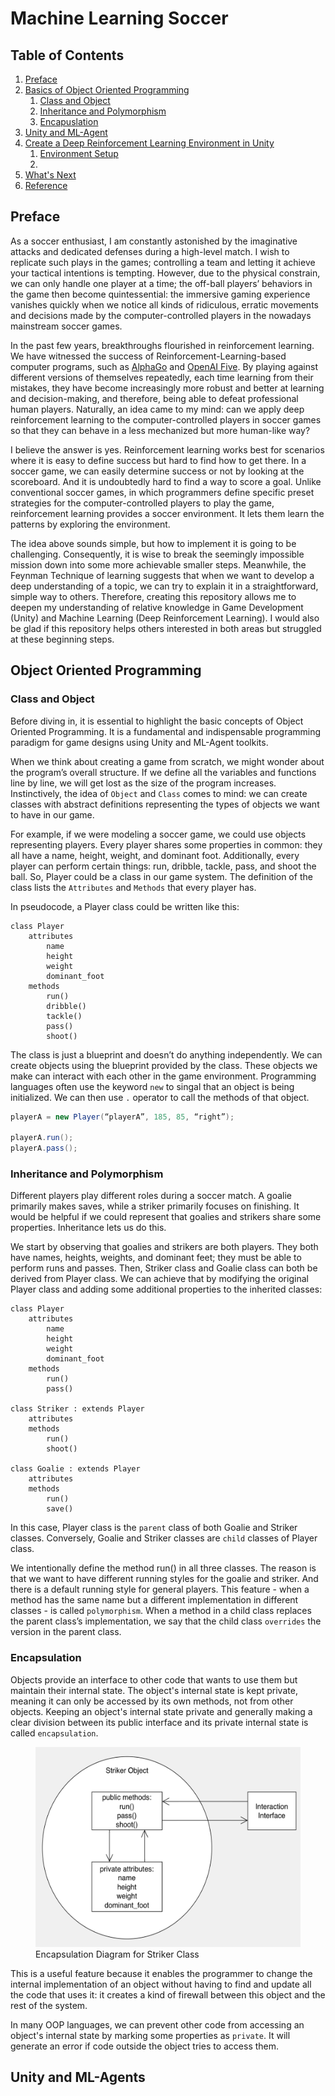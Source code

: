 # Machine Learning Soccer

## **Table of Contents**
1. [Preface](#Preface)
2. [Basics of Object Oriented Programming](#OOP)
    1. [Class and Object](#ClassAndObject)
    2. [Inheritance and Polymorphism](#InheritanceAndPolymorphism)
    3. [Encapuslation](#Encapsulation)
3. [Unity and ML-Agent](#UnityAndMLAgents)
4. [Create a Deep Reinforcement Learning Environment in Unity](#CreateEnv)
    1. [Environment Setup](#Setup)
    2. 
5. [What's Next](#WhatsNext)
6. [Reference](#Reference)


## **Preface**

As a soccer enthusiast, I am constantly astonished by the imaginative attacks and dedicated defenses during a high-level match. I wish to replicate such plays in the games; controlling a team and letting it achieve your tactical intentions is tempting. However, due to the physical constrain, we can only handle one player at a time; the off-ball players’ behaviors in the game then become quintessential: the immersive gaming experience vanishes quickly when we notice all kinds of ridiculous, erratic movements and decisions made by the computer-controlled players in the nowadays mainstream soccer games. 

In the past few years, breakthroughs flourished in reinforcement learning. We have witnessed the success of Reinforcement-Learning-based computer programs, such as [AlphaGo](https://www.deepmind.com/research/highlighted-research/alphago) and [OpenAI Five](https://openai.com/five/). By playing against different versions of themselves repeatedly, each time learning from their mistakes, they have become increasingly more robust and better at learning and decision-making, and therefore, being able to defeat professional human players. Naturally, an idea came to my mind: can we apply deep reinforcement learning to the computer-controlled players in soccer games so that they can behave in a less mechanized but more human-like way?

I believe the answer is yes. Reinforcement learning works best for scenarios where it is easy to define success but hard to find how to get there. In a soccer game, we can easily determine success or not by looking at the scoreboard. And it is undoubtedly hard to find a way to score a goal. Unlike conventional soccer games, in which programmers define specific preset strategies for the computer-controlled players to play the game, reinforcement learning provides a soccer environment. It lets them learn the patterns by exploring the environment. 

The idea above sounds simple, but how to implement it is going to be challenging. Consequently, it is wise to break the seemingly impossible mission down into some more achievable smaller steps. Meanwhile, the Feynman Technique of learning suggests that when we want to develop a deep understanding of a topic, we can try to explain it in a straightforward, simple way to others. Therefore, creating this repository allows me to deepen my understanding of relative knowledge in Game Development (Unity) and Machine Learning (Deep Reinforcement Learning). I would also be glad if this repository helps others interested in both areas but struggled at these beginning steps.  

## **Object Oriented Programming<a name="OOP"></a>**
### **Class and Object<a name="ClassAndObject"></a>**
Before diving in, it is essential to highlight the basic concepts of Object Oriented Programming. It is a fundamental and indispensable programming paradigm for game designs using Unity and ML-Agent toolkits. 

When we think about creating a game from scratch, we might wonder about the program’s overall structure. If we define all the variables and functions line by line, we will get lost as the size of the program increases. Instinctively, the idea of `Object` and `Class` comes to mind: we can create classes with abstract definitions representing the types of objects we want to have in our game. 

For example, if we were modeling a soccer game, we could use objects representing players. Every player shares some properties in common: they all have a name, height, weight, and dominant foot. Additionally, every player can perform certain things: run, dribble, tackle, pass, and shoot the ball. So, Player could be a class in our game system. The definition of the class lists the `Attributes` and `Methods` that every player has.

In pseudocode, a Player class could be written like this:

```
class Player
	attributes
		name
		height
		weight
		dominant_foot
	methods
		run()
		dribble()
		tackle()
		pass()
		shoot()
```

The class is just a blueprint and doesn’t do anything independently. We can create objects using the blueprint provided by the class. These objects we make can interact with each other in the game environment. Programming languages often use the keyword `new` to singal that an object is being initialized. We can then use `.` operator to call the methods of that object. 

```C#
playerA = new Player(“playerA”, 185, 85, “right”);

playerA.run();
playerA.pass();
```

### **Inheritance and Polymorphism<a name="InheritanceAndPolymorphism"></a>**

Different players play different roles during a soccer match. A goalie primarily makes saves, while a striker primarily focuses on finishing. It would be helpful if we could represent that goalies and strikers share some properties. Inheritance lets us do this. 

We start by observing that goalies and strikers are both players. They both have names, heights, weights, and dominant feet; they must be able to perform runs and passes. Then, Striker class and Goalie class can both be derived from Player class. We can achieve that by modifying the original Player class and adding some additional properties to the inherited classes:

```
class Player
	attributes
		name
		height
		weight
		dominant_foot
	methods
		run()
        pass()

class Striker : extends Player
    attributes
    methods
        run()
		shoot()

class Goalie : extends Player
    attributes
    methods
        run()
        save()
```

In this case, Player class is the `parent` class of both Goalie and Striker classes. Conversely, Goalie and Striker classes are `child` classes of  Player class. 

We intentionally define the method run() in all three classes. The reason is that we want to have different running styles for the goalie and striker. And there is a default running style for general players. This feature - when a method has the same name but a different implementation in different classes - is called `polymorphism`. When a method in a child class replaces the parent class’s implementation, we say that the child class `overrides` the version in the parent class. 

### **Encapsulation<a name="Encapsulation"></a>**
Objects provide an interface to other code that wants to use them but maintain their internal state. The object's internal state is kept private, meaning it can only be accessed by its own methods, not from other objects. Keeping an object's internal state private and generally making a clear division between its public interface and its private internal state is called `encapsulation`.
<figure>
<img src="img/EncapsulationDiagram.png" 
     width="450" 
     height="320" />
<figcaption>Encapsulation Diagram for Striker Class</figcaption>
</figure>

This is a useful feature because it enables the programmer to change the internal implementation of an object without having to find and update all the code that uses it: it creates a kind of firewall between this object and the rest of the system.

In many OOP languages, we can prevent other code from accessing an object's internal state by marking some properties as `private`. It will generate an error if code outside the object tries to access them.

## **Unity and ML-Agents<a name="OOP"></a>**
